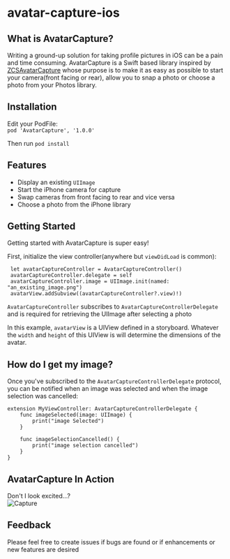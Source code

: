 # avatar-capture-ios

## What is AvatarCapture?
Writing a ground-up solution for taking profile pictures in iOS can be a pain and time consuming. AvatarCapture is a Swift based library inspired by [ZCSAvatarCapture](https://github.com/zshannon/ZCSAvatarCapture) whose purpose is to make it as easy as possible to start your camera(front facing or rear), allow you to snap a photo or choose a photo from your Photos library.

## Installation
Edit your PodFile:        
`pod 'AvatarCapture', '1.0.0'`

Then run `pod install`

## Features
- Display an existing `UIImage`
- Start the iPhone camera for capture
- Swap cameras from front facing to rear and vice versa
- Choose a photo from the iPhone library

## Getting Started
Getting started with AvatarCapture is super easy!

First, initialize the view controller(anywhere but `viewDidLoad` is common):
```
 let avatarCaptureController = AvatarCaptureController()
 avatarCaptureController.delegate = self
 avatarCaptureController.image = UIImage.init(named: "an_existing_image.png")
 avatarView.addSubview((avatarCaptureController?.view)!)
```

`AvatarCaptureController` subscribes to `AvatarCaptureControllerDelegate` and is required for retrieving the UIImage after selecting a photo

In this example, `avatarView` is a UIView defined in a storyboard. Whatever the `width` and `height` of this UIView is will determine the dimensions of the avatar.

## How do I get my image?
Once you've subscribed to the `AvatarCaptureControllerDelegate` protocol, you can be notified when an image was selected and when the image selection was cancelled:

```
extension MyViewController: AvatarCaptureControllerDelegate {
    func imageSelected(image: UIImage) {
        print("image Selected")
    }
    
    func imageSelectionCancelled() {
        print("image selection cancelled")
    }
}
```

## AvatarCapture In Action
Don't I look excited...?    
![Capture](https://github.com/gatewayapps/avatar-capture-ios/blob/master/AvatarCapture/AvatarCapture/capture_me.gif)

## Feedback
Please feel free to create issues if bugs are found or if enhancements or new features are desired
